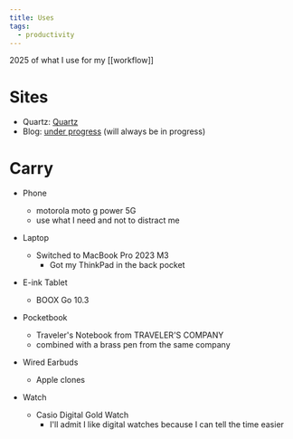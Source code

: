 ```yaml
---
title: Uses
tags:
  - productivity
---
```

2025 of what I use for my [[workflow]]

# Sites 
- Quartz: [Quartz](https://quartz.jzhao.xyz/)
- Blog: [under progress](https://ryanvle.github.io/ryanQuartz/) (will always be in progress)

# Carry
- Phone
	- motorola moto g power 5G
	- use what I need and not to distract me

- Laptop
	- Switched to MacBook Pro 2023 M3
		- Got my ThinkPad in the back pocket

- E-ink Tablet
	- BOOX Go 10.3

- Pocketbook
	- Traveler's Notebook from TRAVELER'S COMPANY
	- combined with a brass pen from the same company

- Wired Earbuds
	- Apple clones

- Watch
	- Casio Digital Gold Watch
		- I'll admit I like digital watches because I can tell the time easier

